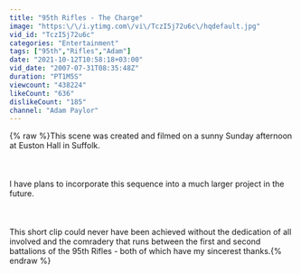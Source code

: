```yaml
---
title: "95th Rifles - The Charge"
image: "https:\/\/i.ytimg.com\/vi\/TczI5j72u6c\/hqdefault.jpg"
vid_id: "TczI5j72u6c"
categories: "Entertainment"
tags: ["95th","Rifles","Adam"]
date: "2021-10-12T10:58:18+03:00"
vid_date: "2007-07-31T08:35:48Z"
duration: "PT1M5S"
viewcount: "438224"
likeCount: "636"
dislikeCount: "185"
channel: "Adam Paylor"
---
```

{% raw %}This scene was created and filmed on a sunny Sunday afternoon at Euston Hall in Suffolk. <br /><br /><br /><br />I have plans to incorporate this sequence into a much larger project in the future.<br /><br /><br /><br />This short clip could never have been achieved without the dedication of all involved and the comradery that runs between the first and second battalions of the 95th Rifles - both of which have my sincerest thanks.{% endraw %}
